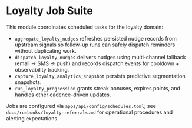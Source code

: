 # Loyalty Job Suite

This module coordinates scheduled tasks for the loyalty domain:

- `aggregate_loyalty_nudges` refreshes persisted nudge records from upstream signals so follow-up runs can safely dispatch reminders without duplicating work.
- `dispatch_loyalty_nudges` delivers nudges using multi-channel fallback (email → SMS → push) and records dispatch events for cooldown + observability tracking.
- `capture_loyalty_analytics_snapshot` persists predictive segmentation snapshots.
- `run_loyalty_progression` grants streak bonuses, expires points, and handles other cadence-driven updates.

Jobs are configured via `apps/api/config/schedules.toml`; see `docs/runbooks/loyalty-referrals.md` for operational procedures and alerting expectations.
